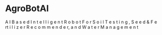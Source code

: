 # AgroBotAI
A I B a s e d I n t e l l i g e n t R o b o t F o r S o i l T e s t i n g , S e e d &amp; F e rt i l i z e r R e c o m m e n d e r, a n d W a t e r M a n a g e m e n t
